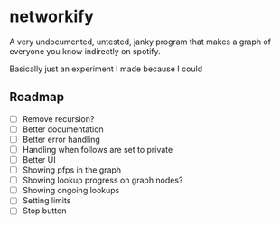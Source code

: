 # networkify
A very undocumented, untested, janky program that makes a graph of everyone you know indirectly on spotify.

Basically just an experiment I made because I could

## Roadmap
- [ ] Remove recursion?
- [ ] Better documentation
- [ ] Better error handling
- [ ] Handling when follows are set to private
- [ ] Better UI
- [ ] Showing pfps in the graph
- [ ] Showing lookup progress on graph nodes?
- [ ] Showing ongoing lookups
- [ ] Setting limits
- [ ] Stop button
